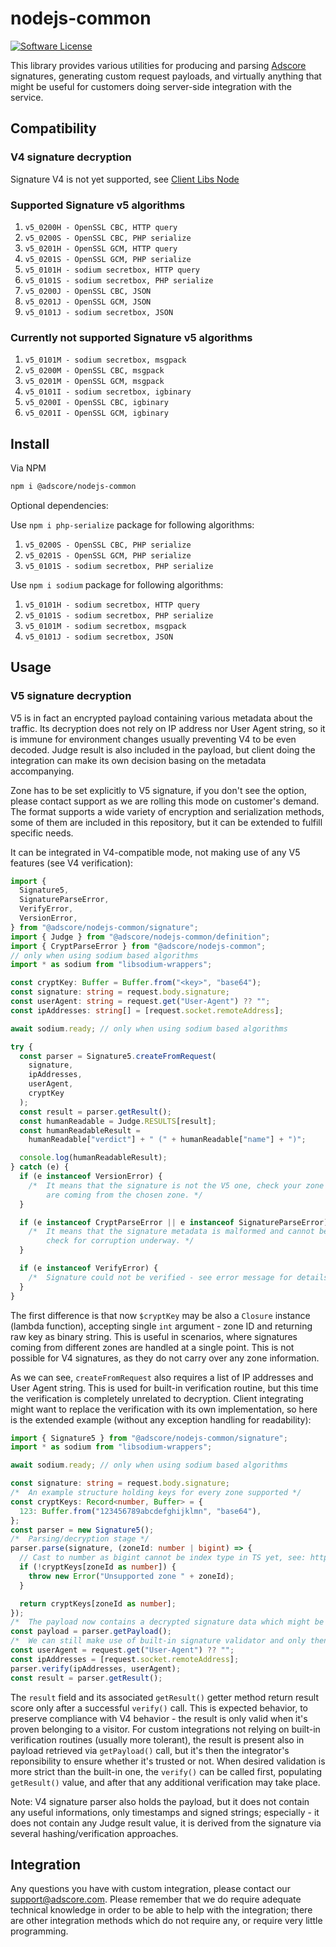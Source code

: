 # nodejs-common

[![Software License](https://img.shields.io/badge/license-MIT-brightgreen.svg?style=flat-square)](LICENSE.md)

This library provides various utilities for producing and parsing [Adscore](https://adscore.com) signatures,
generating custom request payloads, and virtually anything that might be useful for customers doing server-side
integration with the service.

## Compatibility

### V4 signature decryption

Signature V4 is not yet supported, see [Client Libs Node](https://github.com/Adscore/client-libs-node)

### Supported Signature v5 algorithms

1. `v5_0200H - OpenSSL CBC, HTTP query`
2. `v5_0200S - OpenSSL CBC, PHP serialize`
3. `v5_0201H - OpenSSL GCM, HTTP query`
4. `v5_0201S - OpenSSL GCM, PHP serialize`
5. `v5_0101H - sodium secretbox, HTTP query`
6. `v5_0101S - sodium secretbox, PHP serialize`
7. `v5_0200J - OpenSSL CBC, JSON`
8. `v5_0201J - OpenSSL GCM, JSON`
9. `v5_0101J - sodium secretbox, JSON`

### Currently not supported Signature v5 algorithms

1. `v5_0101M - sodium secretbox, msgpack`
2. `v5_0200M - OpenSSL CBC, msgpack`
3. `v5_0201M - OpenSSL GCM, msgpack`
4. `v5_0101I - sodium secretbox, igbinary`
5. `v5_0200I - OpenSSL CBC, igbinary`
6. `v5_0201I - OpenSSL GCM, igbinary`

## Install

Via NPM

```bash
npm i @adscore/nodejs-common
```

Optional dependencies:

Use `npm i php-serialize` package for following algorithms:

1. `v5_0200S - OpenSSL CBC, PHP serialize`
2. `v5_0201S - OpenSSL GCM, PHP serialize`
3. `v5_0101S - sodium secretbox, PHP serialize`

Use `npm i sodium` package for following algorithms:

1. `v5_0101H - sodium secretbox, HTTP query`
2. `v5_0101S - sodium secretbox, PHP serialize`
3. `v5_0101M - sodium secretbox, msgpack`
4. `v5_0101J - sodium secretbox, JSON`

## Usage

### V5 signature decryption

V5 is in fact an encrypted payload containing various metadata about the traffic. Its decryption does not rely on IP
address nor User Agent string, so it is immune for environment changes usually preventing V4 to be even decoded.
Judge result is also included in the payload, but client doing the integration can make its own decision basing on
the metadata accompanying.

Zone has to be set explicitly to V5 signature, if you don't see the option, please contact support as we are rolling
this mode on customer's demand. The format supports a wide variety of encryption and serialization methods, some
of them are included in this repository, but it can be extended to fulfill specific needs.

It can be integrated in V4-compatible mode, not making use of any V5 features (see V4 verification):

```typescript
import {
  Signature5,
  SignatureParseError,
  VerifyError,
  VersionError,
} from "@adscore/nodejs-common/signature";
import { Judge } from "@adscore/nodejs-common/definition";
import { CryptParseError } from "@adscore/nodejs-common";
// only when using sodium based algorithms
import * as sodium from "libsodium-wrappers";

const cryptKey: Buffer = Buffer.from("<key>", "base64");
const signature: string = request.body.signature;
const userAgent: string = request.get("User-Agent") ?? "";
const ipAddresses: string[] = [request.socket.remoteAddress];

await sodium.ready; // only when using sodium based algorithms

try {
  const parser = Signature5.createFromRequest(
    signature,
    ipAddresses,
    userAgent,
    cryptKey
  );
  const result = parser.getResult();
  const humanReadable = Judge.RESULTS[result];
  const humanReadableResult =
    humanReadable["verdict"] + " (" + humanReadable["name"] + ")";

  console.log(humanReadableResult);
} catch (e) {
  if (e instanceof VersionError) {
    /*  It means that the signature is not the V5 one, check your zone settings and ensure the signatures
        are coming from the chosen zone. */
  }

  if (e instanceof CryptParseError || e instanceof SignatureParseError) {
    /*  It means that the signature metadata is malformed and cannot be parsed, or contains invalid data,
        check for corruption underway. */
  }

  if (e instanceof VerifyError) {
    /*  Signature could not be verified - see error message for details. */
  }
}
```

The first difference is that now `$cryptKey` may be also a `Closure` instance (lambda function), accepting single `int`
argument - zone ID and returning raw key as binary string.
This is useful in scenarios, where signatures coming from different zones are handled at a single point. This is not
possible for V4 signatures, as they do not carry over any zone information.

As we can see, `createFromRequest` also requires a list of IP addresses and User Agent string. This is used for
built-in verification routine, but this time the verification is completely unrelated to decryption. Client integrating
might want to replace the verification with its own implementation, so here is the extended example (without any
exception handling for readability):

```typescript
import { Signature5 } from "@adscore/nodejs-common/signature";
import * as sodium from "libsodium-wrappers";

await sodium.ready; // only when using sodium based algorithms

const signature: string = request.body.signature;
/*  An example structure holding keys for every zone supported */
const cryptKeys: Record<number, Buffer> = {
  123: Buffer.from("123456789abcdefghijklmn", "base64"),
};
const parser = new Signature5();
/*  Parsing/decryption stage */
parser.parse(signature, (zoneId: number | bigint) => {
  // Cast to number as bigint cannot be index type in TS yet, see: https://github.com/microsoft/TypeScript/issues/46395
  if (!cryptKeys[zoneId as number]) {
    throw new Error("Unsupported zone " + zoneId);
  }

  return cryptKeys[zoneId as number];
});
/*  The payload now contains a decrypted signature data which might be used to verify the signature */
const payload = parser.getPayload();
/*  We can still make use of built-in signature validator and only then getResult() is being populated */
const userAgent = request.get("User-Agent") ?? "";
const ipAddresses = [request.socket.remoteAddress];
parser.verify(ipAddresses, userAgent);
const result = parser.getResult();
```

The `result` field and its associated `getResult()` getter method return result score only after a successful `verify()`
call. This is expected behavior, to preserve compliance with V4 behavior - the result is only valid when it's proven
belonging to a visitor.
For custom integrations not relying on built-in verification routines (usually more tolerant), the result is present
also in payload retrieved via `getPayload()` call, but it's then the integrator's reponsibility to ensure whether
it's trusted or not. When desired validation is more strict than the built-in one, the `verify()` can be called first,
populating `getResult()` value, and after that any additional verification may take place.

Note: V4 signature parser also holds the payload, but it does not contain any useful informations, only timestamps and
signed strings; especially - it does not contain any Judge result value, it is derived from the signature via several
hashing/verification approaches.

## Integration

Any questions you have with custom integration, please contact our support@adscore.com. Please remember that we do
require adequate technical knowledge in order to be able to help with the integration; there are other integration
methods which do not require any, or require very little programming.
